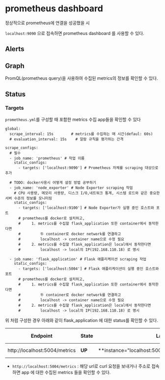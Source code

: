 # prometheus dashboard

정상적으로 prometheus에 연결을 성공했을 시

`localhost:9090` 으로 접속하면 prometheus dashboard 를 사용할 수 있다.

## Alerts



## Graph

PromQL(prometheus query)을 사용하여 수집된 metrics의 정보를 확인할 수 있다.  



## Status

### Targets

`prometheus.yml`를 구성할 때 포함한 metrics 수집 app들을 확인할 수 있다



```
global:
  scrape_interval: 15s        # metrics를 수집하는 매 시간(defaul: 60s) 
  # evaluation_interval: 15s    # 알람 규칙을 평가하는 간격

scrape_configs:
  # 필수
  - job_name: 'prometheus' # 작업 이름
    static_configs:
      - targets: ['localhost:9090'] # Prometheus 자체를 scraping 대상으로 추가

  # TODO: docker사용시 어떻게 설정 방법 공부하기
  - job_name: 'node_exporter' # Node Exporter scraping 작업
    # CPU 사용량, 메모리 사용량, 디스크 I/O,네트워크 통계, 시스템 로드와 같은 중요한 서버 수준의 정보를 모니터링
    static_configs:
      - targets: ['localhost:9100'] # Node Exporter가 실행 중인 호스트와 포트
      # prometheus를 docker로 설치하고,
      # 	1. metrics를 수집할 flask_application 또한 container에서 동작한다면
      # 		두 container로 docker network를 연결하고 
      # 		localhost -> container name으로 수정 필요
      # 	2. metrics를 수집할 flask_application은 local에서 동작한다면
      # 		localhost -> local의 IP(192.168.110.18) 로 명시
      
  - job_name: 'flask_application' # Flask 애플리케이션 scraping 작업
    static_configs:
      - targets: ['localhost:5004'] # Flask 애플리케이션이 실행 중인 호스트와 포트
      # prometheus를 docker로 설치하고,
      # 	1. metrics를 수집할 flask_application 또한 container에서 동작한다면
      # 		두 container로 docker network를 연결하고 
      # 		localhost -> container name으로 수정 필요
      # 	2. metrics를 수집할 flask_application은 local에서 동작한다면
      # 		localhost -> local의 IP(192.168.110.18) 로 명시

```

위 처럼 구성한 경우 아래와 같이 flask_application 에 대한 status를 확인할 수 있다.

| Endpoint                      | State  | Labels                                                   | Last Scrape | Scrape Duration | Error |
| ----------------------------- | ------ | -------------------------------------------------------- | ----------- | --------------- | ----- |
| http://localhost:5004/metrics | **UP** | **instance="localhost:5004"****job="flask_application"** | 3.408s ago  | 1.963ms         |       |

- `http://localhost:5004/metrics` : 해당 url로 curl 요청을 보내거나 주소로 접속하면 app 에 대한 수집된 metrics 들을 확인할 수 있다. 